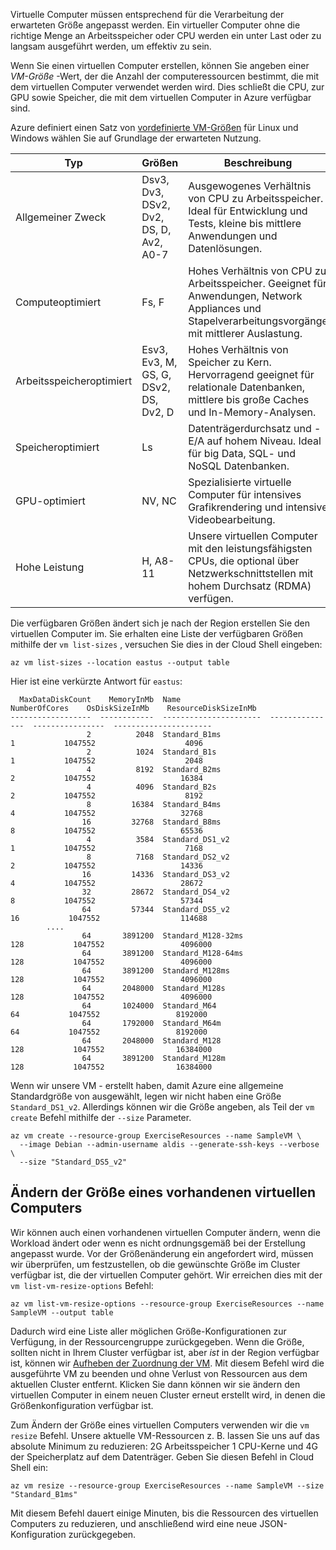 Virtuelle Computer müssen entsprechend für die Verarbeitung der erwarteten Größe angepasst werden. Ein virtueller Computer ohne die richtige Menge an Arbeitsspeicher oder CPU werden ein unter Last oder zu langsam ausgeführt werden, um effektiv zu sein. 

Wenn Sie einen virtuellen Computer erstellen, können Sie angeben einer _VM-Größe_ -Wert, der die Anzahl der computeressourcen bestimmt, die mit dem virtuellen Computer verwendet werden wird. Dies schließt die CPU, zur GPU sowie Speicher, die mit dem virtuellen Computer in Azure verfügbar sind.

Azure definiert einen Satz von [vordefinierte VM-Größen](https://docs.microsoft.com/en-us/azure/virtual-machines/linux/sizes) für Linux und Windows wählen Sie auf Grundlage der erwarteten Nutzung. 

| Typ | Größen | Beschreibung |
|------|-------|-------------|
| Allgemeiner Zweck   | Dsv3, Dv3, DSv2, Dv2, DS, D, Av2, A0-7 | Ausgewogenes Verhältnis von CPU zu Arbeitsspeicher. Ideal für Entwicklung und Tests, kleine bis mittlere Anwendungen und Datenlösungen. |
| Computeoptimiert | Fs, F | Hohes Verhältnis von CPU zu Arbeitsspeicher. Geeignet für Anwendungen, Network Appliances und Stapelverarbeitungsvorgänge mit mittlerer Auslastung. |
| Arbeitsspeicheroptimiert  | Esv3, Ev3, M, GS, G, DSv2, DS, Dv2, D   | Hohes Verhältnis von Speicher zu Kern. Hervorragend geeignet für relationale Datenbanken, mittlere bis große Caches und In-Memory-Analysen. |
| Speicheroptimiert | Ls | Datenträgerdurchsatz und -E/A auf hohem Niveau. Ideal für big Data, SQL- und NoSQL Datenbanken. |
| GPU-optimiert | NV, NC | Spezialisierte virtuelle Computer für intensives Grafikrendering und intensive Videobearbeitung. |
| Hohe Leistung | H, A8-11 | Unsere virtuellen Computer mit den leistungsfähigsten CPUs, die optional über Netzwerkschnittstellen mit hohem Durchsatz (RDMA) verfügen. | 

Die verfügbaren Größen ändert sich je nach der Region erstellen Sie den virtuellen Computer im. Sie erhalten eine Liste der verfügbaren Größen mithilfe der `vm list-sizes` , versuchen Sie dies in der Cloud Shell eingeben:

```azurecli
az vm list-sizes --location eastus --output table
```

Hier ist eine verkürzte Antwort für `eastus`:

```
  MaxDataDiskCount    MemoryInMb  Name                      NumberOfCores    OsDiskSizeInMb    ResourceDiskSizeInMb
------------------  ------------  ----------------------  ---------------  ----------------  ----------------------
                 2          2048  Standard_B1ms                         1           1047552                    4096
                 2          1024  Standard_B1s                          1           1047552                    2048
                 4          8192  Standard_B2ms                         2           1047552                   16384
                 4          4096  Standard_B2s                          2           1047552                    8192
                 8         16384  Standard_B4ms                         4           1047552                   32768
                16         32768  Standard_B8ms                         8           1047552                   65536
                 4          3584  Standard_DS1_v2                       1           1047552                    7168
                 8          7168  Standard_DS2_v2                       2           1047552                   14336
                16         14336  Standard_DS3_v2                       4           1047552                   28672
                32         28672  Standard_DS4_v2                       8           1047552                   57344
                64         57344  Standard_DS5_v2                      16           1047552                  114688
        ....
                64       3891200  Standard_M128-32ms                  128           1047552                 4096000
                64       3891200  Standard_M128-64ms                  128           1047552                 4096000
                64       3891200  Standard_M128ms                     128           1047552                 4096000
                64       2048000  Standard_M128s                      128           1047552                 4096000
                64       1024000  Standard_M64                         64           1047552                 8192000
                64       1792000  Standard_M64m                        64           1047552                 8192000
                64       2048000  Standard_M128                       128           1047552                16384000
                64       3891200  Standard_M128m                      128           1047552                16384000
```

Wenn wir unsere VM - erstellt haben, damit Azure eine allgemeine Standardgröße von ausgewählt, legen wir nicht haben eine Größe `Standard_DS1_v2`. Allerdings können wir die Größe angeben, als Teil der `vm create` Befehl mithilfe der `--size` Parameter.

```azurecli
az vm create --resource-group ExerciseResources --name SampleVM \
  --image Debian --admin-username aldis --generate-ssh-keys --verbose \
  --size "Standard_DS5_v2"
```

## <a name="resizing-an-existing-vm"></a>Ändern der Größe eines vorhandenen virtuellen Computers
Wir können auch einen vorhandenen virtuellen Computer ändern, wenn die Workload ändert oder wenn es nicht ordnungsgemäß bei der Erstellung angepasst wurde. Vor der Größenänderung ein angefordert wird, müssen wir überprüfen, um festzustellen, ob die gewünschte Größe im Cluster verfügbar ist, die der virtuellen Computer gehört. Wir erreichen dies mit der `vm list-vm-resize-options` Befehl:

```azurecli
az vm list-vm-resize-options --resource-group ExerciseResources --name SampleVM --output table
```

Dadurch wird eine Liste aller möglichen Größe-Konfigurationen zur Verfügung, in der Ressourcengruppe zurückgegeben. Wenn die Größe, sollten nicht in Ihrem Cluster verfügbar ist, aber _ist_ in der Region verfügbar ist, können wir [Aufheben der Zuordnung der VM](https://docs.microsoft.com/en-us/cli/azure/vm?view=azure-cli-latest#az-vm-deallocate). Mit diesem Befehl wird die ausgeführte VM zu beenden und ohne Verlust von Ressourcen aus dem aktuellen Cluster entfernt. Klicken Sie dann können wir sie ändern den virtuellen Computer in einem neuen Cluster erneut erstellt wird, in denen die Größenkonfiguration verfügbar ist.

Zum Ändern der Größe eines virtuellen Computers verwenden wir die `vm resize` Befehl. Unsere aktuelle VM-Ressourcen z. B. lassen Sie uns auf das absolute Minimum zu reduzieren: 2G Arbeitsspeicher 1 CPU-Kerne und 4G der Speicherplatz auf dem Datenträger. Geben Sie diesen Befehl in Cloud Shell ein:

```azurecli
az vm resize --resource-group ExerciseResources --name SampleVM --size "Standard_B1ms"
```

Mit diesem Befehl dauert einige Minuten, bis die Ressourcen des virtuellen Computers zu reduzieren, und anschließend wird eine neue JSON-Konfiguration zurückgegeben.